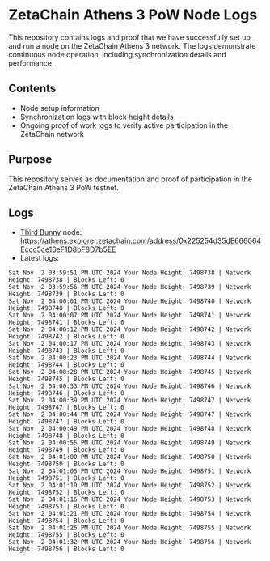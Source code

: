 # ZetaChain Athens 3 PoW Node Logs
This repository contains logs and proof that we have successfully set up and run a node on the ZetaChain Athens 3 network. The logs demonstrate continuous node operation, including synchronization details and performance.

## Contents
- Node setup information
- Synchronization logs with block height details
- Ongoing proof of work logs to verify active participation in the ZetaChain network

## Purpose
This repository serves as documentation and proof of participation in the ZetaChain Athens 3 PoW testnet.

## Logs

- [Third Bunny](https://thirdbunny.xyz/) node: https://athens.explorer.zetachain.com/address/0x225254d35dE666064Eccc5ce16eF1D8bF8D7b5EE
- Latest logs:
```
Sat Nov  2 03:59:51 PM UTC 2024 Your Node Height: 7498738 | Network Height: 7498738 | Blocks Left: 0
Sat Nov  2 03:59:56 PM UTC 2024 Your Node Height: 7498739 | Network Height: 7498739 | Blocks Left: 0
Sat Nov  2 04:00:01 PM UTC 2024 Your Node Height: 7498740 | Network Height: 7498740 | Blocks Left: 0
Sat Nov  2 04:00:07 PM UTC 2024 Your Node Height: 7498741 | Network Height: 7498741 | Blocks Left: 0
Sat Nov  2 04:00:12 PM UTC 2024 Your Node Height: 7498742 | Network Height: 7498742 | Blocks Left: 0
Sat Nov  2 04:00:17 PM UTC 2024 Your Node Height: 7498743 | Network Height: 7498743 | Blocks Left: 0
Sat Nov  2 04:00:23 PM UTC 2024 Your Node Height: 7498744 | Network Height: 7498744 | Blocks Left: 0
Sat Nov  2 04:00:28 PM UTC 2024 Your Node Height: 7498745 | Network Height: 7498745 | Blocks Left: 0
Sat Nov  2 04:00:33 PM UTC 2024 Your Node Height: 7498746 | Network Height: 7498746 | Blocks Left: 0
Sat Nov  2 04:00:39 PM UTC 2024 Your Node Height: 7498747 | Network Height: 7498747 | Blocks Left: 0
Sat Nov  2 04:00:44 PM UTC 2024 Your Node Height: 7498747 | Network Height: 7498747 | Blocks Left: 0
Sat Nov  2 04:00:49 PM UTC 2024 Your Node Height: 7498748 | Network Height: 7498748 | Blocks Left: 0
Sat Nov  2 04:00:55 PM UTC 2024 Your Node Height: 7498749 | Network Height: 7498749 | Blocks Left: 0
Sat Nov  2 04:01:00 PM UTC 2024 Your Node Height: 7498750 | Network Height: 7498750 | Blocks Left: 0
Sat Nov  2 04:01:05 PM UTC 2024 Your Node Height: 7498751 | Network Height: 7498751 | Blocks Left: 0
Sat Nov  2 04:01:10 PM UTC 2024 Your Node Height: 7498752 | Network Height: 7498752 | Blocks Left: 0
Sat Nov  2 04:01:16 PM UTC 2024 Your Node Height: 7498753 | Network Height: 7498753 | Blocks Left: 0
Sat Nov  2 04:01:21 PM UTC 2024 Your Node Height: 7498754 | Network Height: 7498754 | Blocks Left: 0
Sat Nov  2 04:01:26 PM UTC 2024 Your Node Height: 7498755 | Network Height: 7498755 | Blocks Left: 0
Sat Nov  2 04:01:32 PM UTC 2024 Your Node Height: 7498756 | Network Height: 7498756 | Blocks Left: 0
```
